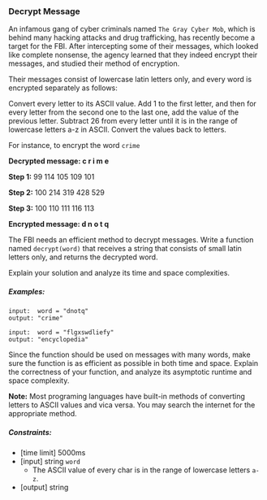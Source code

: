 ### Decrypt Message

An infamous gang of cyber criminals named `The Gray Cyber Mob`, which is behind many hacking attacks and drug trafficking, has recently become a target for the FBI. After intercepting some of their messages, which looked like complete nonsense, the agency learned that they indeed encrypt their messages, and studied their method of encryption.

Their messages consist of lowercase latin letters only, and every word is encrypted separately as follows:

Convert every letter to its ASCII value. Add 1 to the first letter, and then for every letter from the second one to the last one, add the value of the previous letter. Subtract 26 from every letter until it is in the range of lowercase letters a-z in ASCII. Convert the values back to letters.

For instance, to encrypt the word `crime`

**Decrypted message:	c	r	i	m	e**

**Step 1:**	99	114	105	109	101

**Step 2:**	100	214	319	428	529

**Step 3:**	100	110	111	116	113

**Encrypted message:	d	n	o	t	q**

The FBI needs an efficient method to decrypt messages. Write a function named `decrypt(word)` that receives a string that consists of small latin letters only, and returns the decrypted word.

Explain your solution and analyze its time and space complexities.

##### Examples:
```
input:  word = "dnotq"
output: "crime"

input:  word = "flgxswdliefy"
output: "encyclopedia"
```

Since the function should be used on messages with many words, make sure the function is as efficient as possible in both time and space. Explain the correctness of your function, and analyze its asymptotic runtime and space complexity.

**Note:** Most programing languages have built-in methods of converting letters to ASCII values and vica versa. You may search the internet for the appropriate method.

##### Constraints:
* [time limit] 5000ms
* [input] string `word`
    * The ASCII value of every char is in the range of lowercase letters `a-z`.
* [output] string
